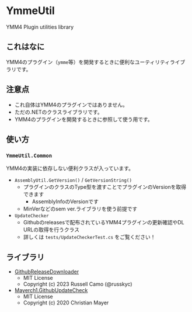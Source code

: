 # YmmeUtil
YMM4 Plugin utilities library

## これはなに

YMM4のプラグイン（`ymme`等）を開発するときに便利なユーティリティライブラリです。

## 注意点

- これ自体はYMM4のプラグインではありません。
- ただの.NETのクラスライブラリです。
- YMM4のプラグインを開発するときに参照して使う用です。

## 使い方

### `YmmeUtil.Common`

YMM4の実装に依存しない便利クラスが入っています。

- `AssemblyUtil.GetVersion()` / `GetVersionString()`
  - プラグインのクラスのType型を渡すことでプラグインのVersionを取得できます
    - AssemblyInfoのVersionです
  - MinVerなどのsem ver.ライブラリを使う前提です
- `UpdateChecker`
  - Githubのreleasesで配布されているYMM4プラグインの更新確認やDL URLの取得を行うクラス
  - 詳しくは `tests/UpdateCheckerTest.cs` をご覧ください！

## ライブラリ

- [GithubReleaseDownloader](https://github.com/russkyc/github-release-downloader/blob/master/LICENSE)
  - MIT License
  - Copyright (c) 2023 Russell Camo (@russkyc)
- [Mayerch1.GithubUpdateCheck](https://github.com/Mayerch1/GithubUpdateCheck/blob/master/LICENSE)
  - MIT License
  - Copyright (c) 2020 Christian Mayer
